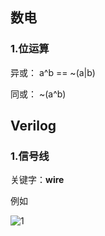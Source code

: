 ## 数电

### 1.位运算

异或： a^b == ~(a|b)

同或： ~(a^b)

## Verilog

### 1.信号线

关键字：**wire**

例如









![1](https://github.com/mofan19/images/imgs11.png)
